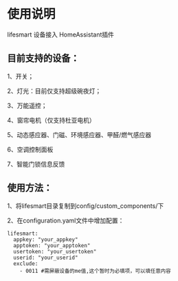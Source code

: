 使用说明
==== 
lifesmart 设备接入 HomeAssistant插件

目前支持的设备：
-------  
1、开关；

2、灯光：目前仅支持超级碗夜灯；

3、万能遥控；

4、窗帘电机（仅支持杜亚电机）

5、动态感应器、门磁、环境感应器、甲醛/燃气感应器

6、空调控制面板

7、智能门锁信息反馈

使用方法：
-------  
1、将lifesmart目录复制到config/custom_components/下

2、在configuration.yaml文件中增加配置：

```
lifesmart:
  appkey: "your_appkey" 
  apptoken: "your_apptoken"
  usertoken: "your_usertoken" 
  userid: "your_userid"
  exclude:
    - 0011 #需屏蔽设备的me值,这个暂时为必填项，可以填任意内容
```
    
